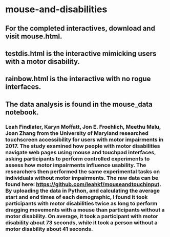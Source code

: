 # mouse-and-disabilities
## For the completed interactives, download and visit mouse.html. 

## testdis.html is the interactive mimicking users with a motor disability. 

## rainbow.html is the interactive with no rogue interfaces. 

## The data analysis is found in the mouse_data notebook. 

### Leah Findlater, Karyn Moffatt, Jon E. Froehlich, Meethu Malu, Joan Zhang from the University of Maryland researched touchscreen accessibility for users with motor impairments in 2017. The study examined how people with motor disabilities navigate web pages using mouse and touchpad interfaces, asking participants to perform controlled experiments to assess how motor impairments influence usability. The researchers then performed the same experimental tasks on individuals without motor impairments. The raw data can be found here: https://github.com/leahkf/mouseandtouchinput. By uploading the data in Python, and calculating the average start and end times of each demographic, I found it took participants with motor disabilities twice as long to perform dragging movements with a mouse than participants without a motor disability. On average, it took a participant with motor disability about 73 seconds, while it took a person without a motor disability about 41 seconds. 

